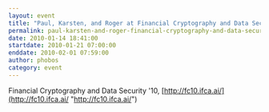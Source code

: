 ```yaml
---
layout: event
title: "Paul, Karsten, and Roger at Financial Cryptography and Data Security '10 Conference"
permalink: paul-karsten-and-roger-financial-cryptography-and-data-security-10-conference
date: 2010-01-14 18:41:00
startdate: 2010-01-21 07:00:00
enddate: 2010-02-01 07:59:00
author: phobos
category: event
---
```


Financial Cryptography and Data Security '10, [http://fc10.ifca.ai/](http://fc10.ifca.ai/ "http://fc10.ifca.ai/")
